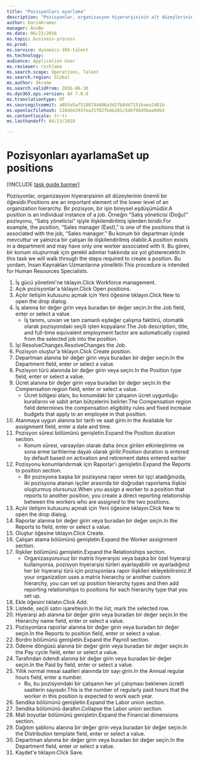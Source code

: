 ```yaml
--- 
title: "Pozisyonları ayarlama"
description: "Pozisyonlar, organizasyon hiyerarşisinin alt düzeylerinin önemli bir öğesidir."
author: DarinKramer
manager: AnnBe
ms.date: 06/22/2016
ms.topic: business-process
ms.prod: 
ms.service: dynamics-365-talent
ms.technology: 
audience: Application User
ms.reviewer: rschloma
ms.search.scope: Operations, Talent
ms.search.region: Global
ms.author: dkrame
ms.search.validFrom: 2016-06-30
ms.dyn365.ops.version: AX 7.0.0
ms.translationtype: HT
ms.sourcegitcommit: a8b5a5af5108744406a3d2fb84d7151baea2481b
ms.openlocfilehash: 110dde293fea31f82fb4b2b1c54bf96d5baa04b3
ms.contentlocale: tr-tr
ms.lasthandoff: 04/13/2018

---
```

# <a name="set-up-positions"></a><span data-ttu-id="9b68e-103">Pozisyonları ayarlama</span><span class="sxs-lookup"><span data-stu-id="9b68e-103">Set up positions</span></span>

[!INCLUDE [task guide banner](../../includes/task-guide-banner.md)]

<span data-ttu-id="9b68e-104">Pozisyonlar, organizasyon hiyerarşisinin alt düzeylerinin önemli bir öğesidir.</span><span class="sxs-lookup"><span data-stu-id="9b68e-104">Positions are an important element of the lower level of an organization hierarchy.</span></span> <span data-ttu-id="9b68e-105">Bir pozisyon, bir işin bireysel eşdüşümüdür.</span><span class="sxs-lookup"><span data-stu-id="9b68e-105">A position is an individual instance of a job.</span></span> <span data-ttu-id="9b68e-106">Örneğin "Satış yöneticisi (Doğu)" pozisyonu, "Satış yöneticisi" işiyle ilişkilendirilmiş işlerden biridir.</span><span class="sxs-lookup"><span data-stu-id="9b68e-106">For example, the position, “Sales manager (East),” is one of the positions that is associated with the job, “Sales manager.”</span></span> <span data-ttu-id="9b68e-107">Bu konum bir departman içinde mevcuttur ve yalnızca bir çalışan ile ilişkilendirilmiş olabilir.</span><span class="sxs-lookup"><span data-stu-id="9b68e-107">A position exists in a department and may have only one worker associated with it.</span></span> <span data-ttu-id="9b68e-108">Bu görev, bir konum oluşturmak için gerekli adımlar hakkında siz yol gösterecektir.</span><span class="sxs-lookup"><span data-stu-id="9b68e-108">In this task we will walk through the steps required to create a position.</span></span> <span data-ttu-id="9b68e-109">Bu yordam, İnsan Kaynakları Uzmanlarına yöneliktir.</span><span class="sxs-lookup"><span data-stu-id="9b68e-109">This procedure is intended for Human Resources Specialists.</span></span>

1. <span data-ttu-id="9b68e-110">İş gücü yönetimi'ne tıklayın.</span><span class="sxs-lookup"><span data-stu-id="9b68e-110">Click Workforce management.</span></span>
2. <span data-ttu-id="9b68e-111">Açık pozisyonlar'a tıklayın.</span><span class="sxs-lookup"><span data-stu-id="9b68e-111">Click Open positions.</span></span>
3. <span data-ttu-id="9b68e-112">Açılır iletişim kutusunu açmak için Yeni öğesine tıklayın.</span><span class="sxs-lookup"><span data-stu-id="9b68e-112">Click New to open the drop dialog.</span></span>
4. <span data-ttu-id="9b68e-113">İş alanına bir değer girin veya buradan bir değer seçin.</span><span class="sxs-lookup"><span data-stu-id="9b68e-113">In the Job field, enter or select a value.</span></span>
    * <span data-ttu-id="9b68e-114">İş tanımı, unvan ve tam zamanlı eşdeğer çalışma faktörü, otomatik olarak pozisyondaki seçili işten kopyalanır.</span><span class="sxs-lookup"><span data-stu-id="9b68e-114">The Job description, title, and full-time equivalent employment factor are automatically copied from the selected job into the position.</span></span>  
5. <span data-ttu-id="9b68e-115">İşi ResolveChanges.</span><span class="sxs-lookup"><span data-stu-id="9b68e-115">ResolveChanges the Job.</span></span>
6. <span data-ttu-id="9b68e-116">Pozisyon oluştur'a tıklayın.</span><span class="sxs-lookup"><span data-stu-id="9b68e-116">Click Create position.</span></span>
7. <span data-ttu-id="9b68e-117">Departman alanına bir değer girin veya buradan bir değer seçin.</span><span class="sxs-lookup"><span data-stu-id="9b68e-117">In the Department field, enter or select a value.</span></span>
8. <span data-ttu-id="9b68e-118">Pozisyon türü alanında bir değer girin veya seçin.</span><span class="sxs-lookup"><span data-stu-id="9b68e-118">In the Position type field, enter or select a value.</span></span>
9. <span data-ttu-id="9b68e-119">Ücret alanına bir değer girin veya buradan bir değer seçin.</span><span class="sxs-lookup"><span data-stu-id="9b68e-119">In the Compensation region field, enter or select a value.</span></span>
    * <span data-ttu-id="9b68e-120">Ücret bölgesi alanı, bu konumdaki bir çalışanın ücret uygunluğu kurallarını ve sabit artan bütçelerini belirler.</span><span class="sxs-lookup"><span data-stu-id="9b68e-120">The Compensation region field determines the compensation eligibility rules and fixed increase budgets that apply to an employee in that position.</span></span>  
10. <span data-ttu-id="9b68e-121">Atanmaya uygun alanına bir tarih ve saat girin.</span><span class="sxs-lookup"><span data-stu-id="9b68e-121">In the Available for assignment field, enter a date and time.</span></span>
11. <span data-ttu-id="9b68e-122">Pozisyon süresi bölümünü genişletin.</span><span class="sxs-lookup"><span data-stu-id="9b68e-122">Expand the Position duration section.</span></span>
    * <span data-ttu-id="9b68e-123">Konum süresi, varsayılan olarak daha önce girilen etkinleştirme ve sona erme tarihlerine dayalı olarak girilir.</span><span class="sxs-lookup"><span data-stu-id="9b68e-123">Position duration is entered by default based on activation and retirement dates entered earlier</span></span>  
12. <span data-ttu-id="9b68e-124">Pozisyonu konumlandırmak için Raporlar'ı genişletin.</span><span class="sxs-lookup"><span data-stu-id="9b68e-124">Expand the Reports to position section.</span></span>
    * <span data-ttu-id="9b68e-125">Bir pozisyona başka bir pozisyona rapor veren bir işçi atadığınızda, iki pozisyona atanan işçiler arasında bir doğrudan raporlama ilişkisi oluşturmuş olursunuz.</span><span class="sxs-lookup"><span data-stu-id="9b68e-125">When you assign a worker to a position that reports to another position, you create a direct reporting relationship between the workers who are assigned to the two positions.</span></span>  
13. <span data-ttu-id="9b68e-126">Açılır iletişim kutusunu açmak için Yeni öğesine tıklayın.</span><span class="sxs-lookup"><span data-stu-id="9b68e-126">Click New to open the drop dialog.</span></span>
14. <span data-ttu-id="9b68e-127">Raporlar alanına bir değer girin veya buradan bir değer seçin.</span><span class="sxs-lookup"><span data-stu-id="9b68e-127">In the Reports to field, enter or select a value.</span></span>
15. <span data-ttu-id="9b68e-128">Oluştur öğesine tıklayın.</span><span class="sxs-lookup"><span data-stu-id="9b68e-128">Click Create.</span></span>
16. <span data-ttu-id="9b68e-129">Çalışan atama bölümünü genişletin.</span><span class="sxs-lookup"><span data-stu-id="9b68e-129">Expand the Worker assignment section.</span></span>
17. <span data-ttu-id="9b68e-130">İlişkiler bölümünü genişletin.</span><span class="sxs-lookup"><span data-stu-id="9b68e-130">Expand the Relationships section.</span></span>
    * <span data-ttu-id="9b68e-131">Organizasyonunuz bir matris hiyerarşisi veya başka bir özel hiyerarşi kullanıyorsa, pozisyon hiyerarşisi türleri ayarlayabilir ve ayarladığınız her bir hiyerarşi türü için pozisyonlara rapor ilişkileri ekleyebilirsiniz.</span><span class="sxs-lookup"><span data-stu-id="9b68e-131">If your organization uses a matrix hierarchy or another custom hierarchy, you can set up position hierarchy types and then add reporting relationships to positions for each hierarchy type that you set up.</span></span>  
18. <span data-ttu-id="9b68e-132">Ekle öğesini tıklatın.</span><span class="sxs-lookup"><span data-stu-id="9b68e-132">Click Add.</span></span>
19. <span data-ttu-id="9b68e-133">Listede, seçili satırı işaretleyin.</span><span class="sxs-lookup"><span data-stu-id="9b68e-133">In the list, mark the selected row.</span></span>
20. <span data-ttu-id="9b68e-134">Hiyerarşi adı alanına bir değer girin veya buradan bir değer seçin.</span><span class="sxs-lookup"><span data-stu-id="9b68e-134">In the Hierarchy name field, enter or select a value.</span></span>
21. <span data-ttu-id="9b68e-135">Pozisyonlara raporlar alanına bir değer girin veya buradan bir değer seçin.</span><span class="sxs-lookup"><span data-stu-id="9b68e-135">In the Reports to position field, enter or select a value.</span></span>
22. <span data-ttu-id="9b68e-136">Bordro bölümünü genişletin.</span><span class="sxs-lookup"><span data-stu-id="9b68e-136">Expand the Payroll section.</span></span>
23. <span data-ttu-id="9b68e-137">Ödeme döngüsü alanına bir değer girin veya buradan bir değer seçin.</span><span class="sxs-lookup"><span data-stu-id="9b68e-137">In the Pay cycle field, enter or select a value.</span></span>
24. <span data-ttu-id="9b68e-138">Tarafından ödendi alanına bir değer girin veya buradan bir değer seçin.</span><span class="sxs-lookup"><span data-stu-id="9b68e-138">In the Paid by field, enter or select a value.</span></span>
25. <span data-ttu-id="9b68e-139">Yıllık normal mesai saatleri alanında bir sayı girin.</span><span class="sxs-lookup"><span data-stu-id="9b68e-139">In the Annual regular hours field, enter a number.</span></span>
    * <span data-ttu-id="9b68e-140">Bu, bu pozisyondaki bir çalışanın her yıl çalışması beklenen ücretli saatlerin sayısıdır.</span><span class="sxs-lookup"><span data-stu-id="9b68e-140">This is the number of regularly paid hours that the worker in this position is expected to work each year.</span></span>  
26. <span data-ttu-id="9b68e-141">Sendika bölümünü genişletin.</span><span class="sxs-lookup"><span data-stu-id="9b68e-141">Expand the Labor union section.</span></span>
27. <span data-ttu-id="9b68e-142">Sendika bölümünü daraltın.</span><span class="sxs-lookup"><span data-stu-id="9b68e-142">Collapse the Labor union section.</span></span>
28. <span data-ttu-id="9b68e-143">Mali boyutlar bölümünü genişletin.</span><span class="sxs-lookup"><span data-stu-id="9b68e-143">Expand the Financial dimensions section.</span></span>
29. <span data-ttu-id="9b68e-144">Dağıtım şablonu alanına bir değer girin veya buradan bir değer seçin.</span><span class="sxs-lookup"><span data-stu-id="9b68e-144">In the Distribution template field, enter or select a value.</span></span>
30. <span data-ttu-id="9b68e-145">Departman alanına bir değer girin veya buradan bir değer seçin.</span><span class="sxs-lookup"><span data-stu-id="9b68e-145">In the Department field, enter or select a value.</span></span>
31. <span data-ttu-id="9b68e-146">Kaydet'e tıklayın.</span><span class="sxs-lookup"><span data-stu-id="9b68e-146">Click Save.</span></span>


